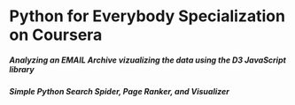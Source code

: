 # Python for Everybody Specialization on Coursera

##### Analyzing an EMAIL Archive vizualizing the data using the D3 JavaScript library

##### Simple Python Search Spider, Page Ranker, and Visualizer
